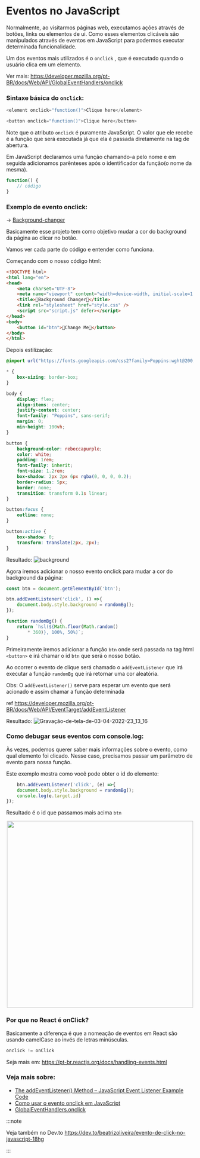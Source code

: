 # Eventos no JavaScript

Normalmente, ao visitarmos páginas web, executamos ações através de botões, links ou elementos de ui. Como esses elementos clicáveis são manipulados através de eventos em JavaScript para podermos executar determinada funcionalidade.

Um dos eventos mais utilizados é o `onclick` , que é executado quando o usuário clica em um elemento.

Ver mais: https://developer.mozilla.org/pt-BR/docs/Web/API/GlobalEventHandlers/onclick

### Sintaxe básica do `onclick`:

```js
<element onclick="function()">Clique here</element>
```

```js
<button onclick="function()">Clique here</button>
```

Note que o atributo `onclick` é puramente JavaScript. O valor que ele recebe é a função que será executada já que ela é passada diretamente na tag de abertura.

Em JavaScript declaramos uma função chamando-a pelo nome e em seguida adicionamos parênteses após o identificador da função(o nome da mesma).

```js
function() {
    // código
}
```

### Exemplo de evento onclick:

-> [Background-changer](https://github.com/biantris/10-PROJECTS-1-HOUR/blob/master/background-changer/script.js)

Basicamente esse projeto tem como objetivo mudar a cor do background da página ao clicar no botão.

Vamos ver cada parte do código e entender como funciona.

Começando com o nosso código html:

```html
<!DOCTYPE html>
<html lang="en">
<head>
    <meta charset="UTF-8">
    <meta name="viewport" content="width=device-width, initial-scale=1.0">
    <title>🎨Background Changer🎨</title>
    <link rel="stylesheet" href="style.css" />
    <script src="script.js" defer></script>
</head>
<body>
    <button id="btn">🌈Change Me🌈</button>
</body>
</html>
```

Depois estilização:
```css
@import url("https://fonts.googleapis.com/css2?family=Poppins:wght@200;400;600&display=swap");

* {
    box-sizing: border-box;
}

body {
    display: flex;
    align-items: center;
    justify-content: center;
    font-family: "Poppins", sans-serif;
    margin: 0;
    min-height: 100vh;
}

button {
    background-color: rebeccapurple;
    color: white;
    padding: 1rem;
    font-family: inherit;
    font-size: 1.2rem;
    box-shadow: 2px 2px 6px rgba(0, 0, 0, 0.2);
    border-radius: 5px;
    border: none;
    transition: transform 0.1s linear;
}

button:focus {
    outline: none;
}

button:active {
    box-shadow: 0;
    transform: translate(2px, 2px);
}
```
Resultado:
![background](https://user-images.githubusercontent.com/65451957/161579487-15b86308-99f2-4891-81d9-953f5a505de8.png)

Agora iremos adicionar o nosso evento onclick para mudar a cor do background da página:

```js
const btn = document.getElementById('btn');

btn.addEventListener('click', () =>{
    document.body.style.background = randomBg();
});

function randomBg() {
    return `hsl(${Math.floor(Math.random()
        * 360)}, 100%, 50%)`;
}
```

Primeiramente iremos adicionar a função `btn` onde será passada na tag html `<button>` e irá chamar o id `btn` que será o nosso botão.

Ao ocorrer o evento de clique será chamado o `addEventListener` que irá executar a função `ramdomBg` que irá retornar uma cor aleatória.

Obs: O `addEventListener()` serve para esperar um evento que será acionado e assim chamar a função determinada

ref https://developer.mozilla.org/pt-BR/docs/Web/API/EventTarget/addEventListener 
    
Resultado:
![Gravação-de-tela-de-03-04-2022-23_13_16](https://user-images.githubusercontent.com/65451957/161579581-734054f0-074e-4e36-a1df-980fac2e2c7e.gif)
    
### Como debugar seus eventos com console.log:

Às vezes, podemos querer saber mais informações sobre o evento, como qual elemento foi clicado. Nesse caso, precisamos passar um parâmetro de evento para nossa função.

Este exemplo mostra como você pode obter o id do elemento:

```js
    btn.addEventListener('click', (e) =>{
    document.body.style.background = randomBg();
    console.log(e.target.id)
});
```
Resultado é o id que passamos mais acima `btn`

<div align="center" id="top"> 
    <img width="500" src="https://user-images.githubusercontent.com/65451957/161584791-57e5ec7b-73bc-4baf-9c1a-79f230ae0f87.png" />
</div>

### Por que no React é onClick?

Basicamente a diferença é que a nomeação de eventos em React são usando camelCase ao invés de letras minúsculas.

```js
onclick != onClick
```
Seja mais em: https://pt-br.reactjs.org/docs/handling-events.html

### Veja mais sobre:
- [The addEventListener() Method – JavaScript Event Listener Example Code](https://www.freecodecamp.org/news/javascript-addeventlistener-example-code/)
- [Como usar o evento onclick em JavaScript](https://www.freecodecamp.org/portuguese/news/tutorial-sobre-button-onclick-em-html-e-evento-de-clique-em-javascript/#:~:text=O%20evento%20onclick%20executa%20determinada,tag%20de%20abertura%20do%20bot%C3%A3o)
- [GlobalEventHandlers.onclick](https://developer.mozilla.org/pt-BR/docs/Web/API/GlobalEventHandlers/onclick)

:::note

Veja também no Dev.to https://dev.to/beatrizoliveira/evento-de-click-no-javascript-18hg

:::